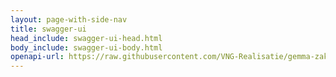 ```yaml
---
layout: page-with-side-nav
title: swagger-ui
head_include: swagger-ui-head.html
body_include: swagger-ui-body.html
openapi-url: https://raw.githubusercontent.com/VNG-Realisatie/gemma-zaken/full_expand_jekyll/api-specificatie/ztc/1.3.x/1.3.2/openapi.yaml
---
```

<div id="swagger-ui"></div>
